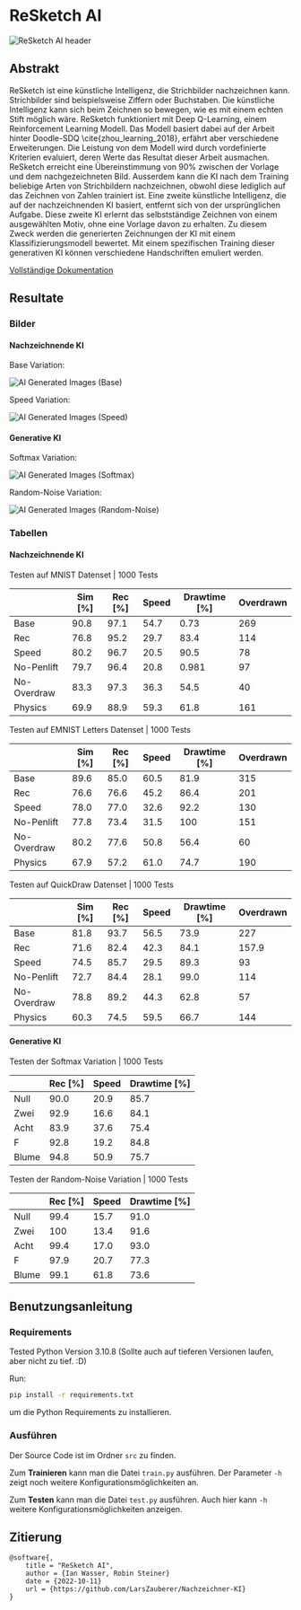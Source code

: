 # ReSketch AI

![ReSketch AI header](ReSketch_header.png)

## Abstrakt
ReSketch ist eine künstliche Intelligenz, die
Strichbilder nachzeichnen kann. Strichbilder sind beispielsweise Ziffern oder
Buchstaben. Die künstliche Intelligenz kann sich beim Zeichnen so bewegen, wie
es mit einem echten Stift möglich wäre. ReSketch funktioniert mit Deep
Q-Learning, einem Reinforcement Learning Modell. Das Modell basiert dabei auf
der Arbeit hinter Doodle-SDQ \cite{zhou_learning_2018}, erfährt aber
verschiedene Erweiterungen. Die Leistung von dem Modell wird durch vordefinierte
Kriterien evaluiert, deren Werte das Resultat dieser Arbeit ausmachen. ReSketch
erreicht eine Übereinstimmung von 90% zwischen der Vorlage und dem
nachgezeichneten Bild. Ausserdem kann die KI nach dem Training beliebige Arten
von Strichbildern nachzeichnen, obwohl diese lediglich auf das Zeichnen von
Zahlen trainiert ist. Eine zweite künstliche Intelligenz, die auf der
nachzeichnenden KI basiert, entfernt sich von der ursprünglichen Aufgabe. Diese
zweite KI erlernt das selbstständige Zeichnen von einem ausgewählten Motiv, ohne
eine Vorlage davon zu erhalten. Zu diesem Zweck werden die generierten
Zeichnungen der KI mit einem Klassifizierungsmodell bewertet. Mit einem
spezifischen Training dieser generativen KI können verschiedene Handschriften
emuliert werden.

[Vollständige Dokumentation](https://github.com/LarsZauberer/ReSketch/releases/download/2.0/ReSketchIanWasserRobinSteiner.pdf)

## Resultate
### Bilder
#### Nachzeichnende KI
Base Variation:

![AI Generated Images (Base)](/Documentation/images/resultate/base.png)

Speed Variation:

![AI Generated Images (Speed)](/Documentation/images/resultate/speed.png)

#### Generative KI
Softmax Variation:

![AI Generated Images (Softmax)](/Documentation/images/resultate/generative-sm.png)

Random-Noise Variation:

![AI Generated Images (Random-Noise)](/Documentation/images/resultate/generative-np.png)


### Tabellen
#### Nachzeichnende KI

Testen auf MNIST Datenset | 1000 Tests

|             | Sim [%] | Rec [%] | Speed | Drawtime [%] | Overdrawn |
|-------------|------------|------------|-------|-----------------|-----------|
| Base        | 90.8       | 97.1       | 54.7  | 0.73            | 269       |
| Rec         | 76.8       | 95.2       | 29.7  | 83.4            | 114       |
| Speed       | 80.2       | 96.7       | 20.5  | 90.5            | 78        |
| No-Penlift  | 79.7       | 96.4       | 20.8  | 0.981           | 97        |
| No-Overdraw | 83.3       | 97.3       | 36.3  | 54.5            | 40        |
| Physics     | 69.9       | 88.9       | 59.3  | 61.8            | 161       |

Testen auf EMNIST Letters Datenset | 1000 Tests

|             | Sim [%] | Rec [%] | Speed | Drawtime [%] | Overdrawn |
|-------------|------------|------------|-------|-----------------|-----------|
| Base        | 89.6       | 85.0       | 60.5  | 81.9            | 315       |
| Rec         | 76.6       | 76.6       | 45.2  | 86.4            | 201       |
| Speed       | 78.0       | 77.0       | 32.6  | 92.2            | 130       |
| No-Penlift  | 77.8       | 73.4       | 31.5  | 100             | 151       |
| No-Overdraw | 80.2       | 77.6       | 50.8  | 56.4            | 60        |
| Physics     | 67.9       | 57.2       | 61.0  | 74.7            | 190       |

Testen auf QuickDraw Datenset | 1000 Tests

|             | Sim [%] | Rec [%] | Speed | Drawtime [%] | Overdrawn |
|-------------|------------|------------|-------|-----------------|-----------|
| Base        | 81.8       | 93.7       | 56.5  | 73.9            | 227       |
| Rec         | 71.6       | 82.4       | 42.3  | 84.1            | 157.9     |
| Speed       | 74.5       | 85.7       | 29.5  | 89.3            | 93        |
| No-Penlift  | 72.7       | 84.4       | 28.1  | 99.0            | 114       |
| No-Overdraw | 78.8       | 89.2       | 44.3  | 62.8            | 57        |
| Physics     | 60.3       | 74.5       | 59.5  | 66.7            | 144       |

#### Generative KI

Testen der Softmax Variation | 1000 Tests

|       | Rec [%] | Speed | Drawtime [%] |
|-------|------------|-------|-----------------|
| Null  | 90.0       | 20.9  | 85.7            |
| Zwei  | 92.9       | 16.6  | 84.1            |
| Acht  | 83.9       | 37.6  | 75.4            |
| F     | 92.8       | 19.2  | 84.8            |
| Blume | 94.8       | 50.9  | 75.7            |

Testen der Random-Noise Variation | 1000 Tests

|       | Rec [%] | Speed | Drawtime [%] |
|-------|------------|-------|-----------------|
| Null  | 99.4       | 15.7  | 91.0            |
| Zwei  | 100        | 13.4  | 91.6            |
| Acht  | 99.4       | 17.0  | 93.0            |
| F     | 97.9       | 20.7  | 77.3            |
| Blume | 99.1       | 61.8  | 73.6            |

## Benutzungsanleitung

### Requirements

Tested Python Version 3.10.8 (Sollte auch auf tieferen Versionen laufen, aber nicht zu tief. :D)

Run:
```bash
pip install -r requirements.txt
```

um die Python Requirements zu installieren.


### Ausführen
Der Source Code ist im Ordner `src` zu finden.

Zum **Trainieren** kann man die Datei `train.py` ausführen. Der Parameter
`-h` zeigt noch weitere Konfigurationsmöglichkeiten an.

Zum **Testen** kann man die Datei `test.py` ausführen. Auch hier kann `-h`
weitere Konfigurationsmöglichkeiten anzeigen.

## Zitierung
```biblatex
@software{,
    title = "ReSketch AI",
    author = {Ian Wasser, Robin Steiner}
    date = {2022-10-11}
    url = {https://github.com/LarsZauberer/Nachzeichner-KI}
}
```

